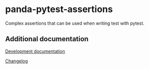 # panda-pytest-assertions

Complex assertions that can be used when writing test with pytest.

## Additional documentation

[Development documentation](README-DEV.md)

[Changelog](CHANGELOG.md)
